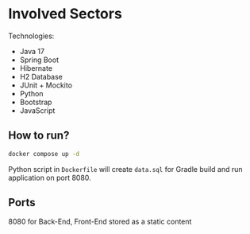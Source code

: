 # Involved Sectors
Technologies:
* Java 17
* Spring Boot
* Hibernate
* H2 Database
* JUnit + Mockito
* Python
* Bootstrap
* JavaScript

## How to run?
```sh
docker compose up -d
```
Python script in `Dockerfile` will create `data.sql` for Gradle build and run application on port 8080.

## Ports
8080 for Back-End, Front-End stored as a static content
